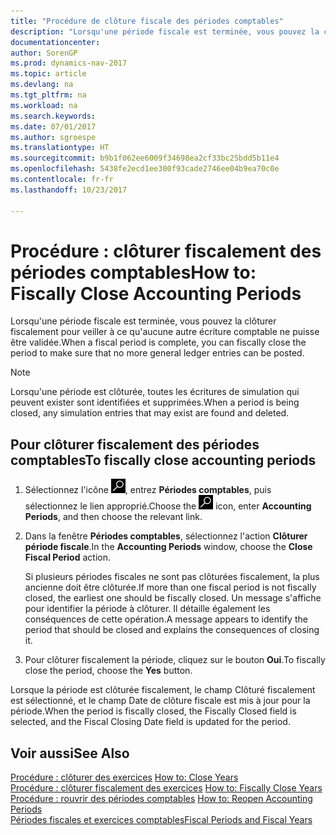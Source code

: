 ```yaml
---
title: "Procédure de clôture fiscale des périodes comptables"
description: "Lorsqu'une période fiscale est terminée, vous pouvez la clôturer fiscalement pour veiller à ce qu'aucune autre écriture comptable ne puisse être validée."
documentationcenter: 
author: SorenGP
ms.prod: dynamics-nav-2017
ms.topic: article
ms.devlang: na
ms.tgt_pltfrm: na
ms.workload: na
ms.search.keywords: 
ms.date: 07/01/2017
ms.author: sgroespe
ms.translationtype: HT
ms.sourcegitcommit: b9b1f062ee6009f34698ea2cf33bc25bdd5b11e4
ms.openlocfilehash: 5438fe2ecd1ee300f93cade2746ee04b9ea70c0e
ms.contentlocale: fr-fr
ms.lasthandoff: 10/23/2017

---
```

# <a name="how-to-fiscally-close-accounting-periods"></a><span data-ttu-id="136e1-103">Procédure : clôturer fiscalement des périodes comptables</span><span class="sxs-lookup"><span data-stu-id="136e1-103">How to: Fiscally Close Accounting Periods</span></span>
<span data-ttu-id="136e1-104">Lorsqu'une période fiscale est terminée, vous pouvez la clôturer fiscalement pour veiller à ce qu'aucune autre écriture comptable ne puisse être validée.</span><span class="sxs-lookup"><span data-stu-id="136e1-104">When a fiscal period is complete, you can fiscally close the period to make sure that no more general ledger entries can be posted.</span></span>  

> [!NOTE]  
>  <span data-ttu-id="136e1-105">Lorsqu'une période est clôturée, toutes les écritures de simulation qui peuvent exister sont identifiées et supprimées.</span><span class="sxs-lookup"><span data-stu-id="136e1-105">When a period is being closed, any simulation entries that may exist are found and deleted.</span></span>  

## <a name="to-fiscally-close-accounting-periods"></a><span data-ttu-id="136e1-106">Pour clôturer fiscalement des périodes comptables</span><span class="sxs-lookup"><span data-stu-id="136e1-106">To fiscally close accounting periods</span></span>  

1.  <span data-ttu-id="136e1-107">Sélectionnez l'icône ![Page ou état pour la recherche](../../media/ui-search/search_small.png "Page ou état pour la recherche"), entrez **Périodes comptables**, puis sélectionnez le lien approprié.</span><span class="sxs-lookup"><span data-stu-id="136e1-107">Choose the ![Search for Page or Report](../../media/ui-search/search_small.png "Search for Page or Report icon") icon, enter **Accounting Periods**, and then choose the relevant link.</span></span>  
2.  <span data-ttu-id="136e1-108">Dans la fenêtre **Périodes comptables**, sélectionnez l'action **Clôturer période fiscale**.</span><span class="sxs-lookup"><span data-stu-id="136e1-108">In the **Accounting Periods** window, choose the **Close Fiscal Period** action.</span></span>  

    <span data-ttu-id="136e1-109">Si plusieurs périodes fiscales ne sont pas clôturées fiscalement, la plus ancienne doit être clôturée.</span><span class="sxs-lookup"><span data-stu-id="136e1-109">If more than one fiscal period is not fiscally closed, the earliest one should be fiscally closed.</span></span> <span data-ttu-id="136e1-110">Un message s'affiche pour identifier la période à clôturer. Il détaille également les conséquences de cette opération.</span><span class="sxs-lookup"><span data-stu-id="136e1-110">A message appears to identify the period that should be closed and explains the consequences of closing it.</span></span>  

3.  <span data-ttu-id="136e1-111">Pour clôturer fiscalement la période, cliquez sur le bouton **Oui**.</span><span class="sxs-lookup"><span data-stu-id="136e1-111">To fiscally close the period, choose the **Yes** button.</span></span>  

<span data-ttu-id="136e1-112">Lorsque la période est clôturée fiscalement, le champ Clôturé fiscalement est sélectionné, et le champ Date de clôture fiscale est mis à jour pour la période.</span><span class="sxs-lookup"><span data-stu-id="136e1-112">When the period is fiscally closed, the Fiscally Closed field is selected, and the Fiscal Closing Date field is updated for the period.</span></span>  

## <a name="see-also"></a><span data-ttu-id="136e1-113">Voir aussi</span><span class="sxs-lookup"><span data-stu-id="136e1-113">See Also</span></span>  
 <span data-ttu-id="136e1-114">[Procédure : clôturer des exercices](how-to-close-years.md) </span><span class="sxs-lookup"><span data-stu-id="136e1-114">[How to: Close Years](how-to-close-years.md) </span></span>  
 <span data-ttu-id="136e1-115">[Procédure : clôturer fiscalement des exercices](how-to-fiscally-close-years.md) </span><span class="sxs-lookup"><span data-stu-id="136e1-115">[How to: Fiscally Close Years](how-to-fiscally-close-years.md) </span></span>  
 <span data-ttu-id="136e1-116">[Procédure : rouvrir des périodes comptables](how-to-reopen-accounting-periods.md) </span><span class="sxs-lookup"><span data-stu-id="136e1-116">[How to: Reopen Accounting Periods](how-to-reopen-accounting-periods.md) </span></span>  
 [<span data-ttu-id="136e1-117">Périodes fiscales et exercices comptables</span><span class="sxs-lookup"><span data-stu-id="136e1-117">Fiscal Periods and Fiscal Years</span></span>](fiscal-periods-and-fiscal-years.md)

